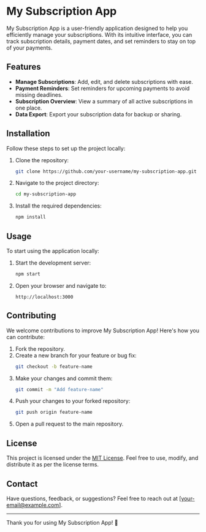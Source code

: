 # My Subscription App

My Subscription App is a user-friendly application designed to help you efficiently manage your subscriptions. With its intuitive interface, you can track subscription details, payment dates, and set reminders to stay on top of your payments.

## Features

- **Manage Subscriptions**: Add, edit, and delete subscriptions with ease.
- **Payment Reminders**: Set reminders for upcoming payments to avoid missing deadlines.
- **Subscription Overview**: View a summary of all active subscriptions in one place.
- **Data Export**: Export your subscription data for backup or sharing.

## Installation

Follow these steps to set up the project locally:

1. Clone the repository:
    ```bash
    git clone https://github.com/your-username/my-subscription-app.git
    ```
2. Navigate to the project directory:
    ```bash
    cd my-subscription-app
    ```
3. Install the required dependencies:
    ```bash
    npm install
    ```

## Usage

To start using the application locally:

1. Start the development server:
    ```bash
    npm start
    ```
2. Open your browser and navigate to:
    ```
    http://localhost:3000
    ```

## Contributing

We welcome contributions to improve My Subscription App! Here's how you can contribute:

1. Fork the repository.
2. Create a new branch for your feature or bug fix:
    ```bash
    git checkout -b feature-name
    ```
3. Make your changes and commit them:
    ```bash
    git commit -m "Add feature-name"
    ```
4. Push your changes to your forked repository:
    ```bash
    git push origin feature-name
    ```
5. Open a pull request to the main repository.

## License

This project is licensed under the [MIT License](LICENSE). Feel free to use, modify, and distribute it as per the license terms.

## Contact

Have questions, feedback, or suggestions? Feel free to reach out at [your-email@example.com].

---

Thank you for using My Subscription App! 🎉